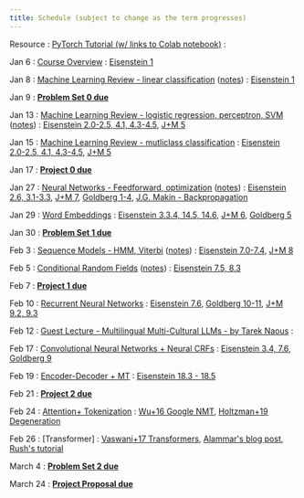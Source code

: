 ```yaml
---
title: Schedule (subject to change as the term progresses)
---
```


Resource 
: [PyTorch Tutorial (w/ links to Colab notebook)](https://cocoxu.github.io/CS4650_spring2025/slides/PyTorch_tutorial.pdf)
  : 
  
Jan 6
: [Course Overview](https://cocoxu.github.io/CS4650_spring2025/slides/lec1-intro.pdf)
  : [Eisenstein 1](https://github.com/jacobeisenstein/gt-nlp-class/blob/master/notes/eisenstein-nlp-notes.pdf)
  
Jan 8
: [Machine Learning Review - linear classification](https://cocoxu.github.io/CS4650_spring2025/slides/lec2-ml-a.pdf) ([notes](https://cocoxu.github.io/CS4650_spring2025/slides/lec2-ml-a-notes.pdf))
  : [Eisenstein 1](https://github.com/jacobeisenstein/gt-nlp-class/blob/master/notes/eisenstein-nlp-notes.pdf)

Jan 9
: **[Problem Set 0 due](https://github.com/cocoxu/CS4650_spring2025_projects/blob/master/CS4650_spring2025_PS0.pdf)**

Jan 13
: [Machine Learning Review - logistic regression, perceptron, SVM](https://cocoxu.github.io/CS4650_spring2025/slides/lec2-ml-b.pdf) ([notes](https://cocoxu.github.io/CS4650_spring2025/slides/lec2-ml-b-notes.pdf))
  : [Eisenstein 2.0-2.5, 4.1, 4.3-4.5](https://github.com/jacobeisenstein/gt-nlp-class/blob/master/notes/eisenstein-nlp-notes.pdf), [J+M 5](https://web.stanford.edu/~jurafsky/slp3/5.pdf)

Jan 15
: [Machine Learning Review - mutliclass classification](https://cocoxu.github.io/CS4650_spring2025/slides/lec3-mcc.pdf)
  : [Eisenstein 2.0-2.5, 4.1, 4.3-4.5](https://github.com/jacobeisenstein/gt-nlp-class/blob/master/notes/eisenstein-nlp-notes.pdf), [J+M 5](https://web.stanford.edu/~jurafsky/slp3/5.pdf)

Jan 17
: **[Project 0 due](https://colab.research.google.com/drive/1gsvmp2zygSz4dWeZAzCY9FIMxLB94fLO?usp=sharing)**

Jan 27
: [Neural Networks - Feedforward, optimization](https://cocoxu.github.io/CS4650_spring2025/slides/lec4-nn.pdf) ([notes](https://cocoxu.github.io/CS4650_spring2025/slides/lec4-nn-notes.pdf))
  : [Eisenstein 2.6, 3.1-3.3](https://github.com/jacobeisenstein/gt-nlp-class/blob/master/notes/eisenstein-nlp-notes.pdf), [J+M 7](https://web.stanford.edu/~jurafsky/slp3/7.pdf), [Goldberg 1-4](https://arxiv.org/pdf/1510.00726.pdf), [J.G. Makin - Backpropagation](https://cocoxu.github.io/CS4650_spring2025/slides/backprop.pdf)

Jan 29
: [Word Embeddings](https://cocoxu.github.io/CS4650_spring2025/slides/lec5-word2vec.pdf)
  : [Eisenstein 3.3.4, 14.5, 14.6](https://github.com/jacobeisenstein/gt-nlp-class/blob/master/notes/eisenstein-nlp-notes.pdf), [J+M 6](https://web.stanford.edu/~jurafsky/slp3/6.pdf), [Goldberg 5](https://arxiv.org/pdf/1510.00726.pdf)

Jan 30
: **[Problem Set 1 due](https://github.com/cocoxu/CS4650_spring2025_projects/blob/master/CS4650_spring2025_PS1.pdf)**


Feb 3
: [Sequence Models - HMM, Viterbi](https://cocoxu.github.io/CS4650_spring2025/slides/lec6-seq1.pdf) ([notes](https://cocoxu.github.io/CS4650_spring2025/slides/lec6-seq1-notes.pdf))
  : [Eisenstein 7.0-7.4](https://github.com/jacobeisenstein/gt-nlp-class/blob/master/notes/eisenstein-nlp-notes.pdf), [J+M 8](https://web.stanford.edu/~jurafsky/slp3/8.pdf)

Feb 5
: [Conditional Random Fields](https://cocoxu.github.io/CS4650_spring2025/slides/lec7-seq2.pdf) ([notes](https://cocoxu.github.io/CS4650_spring2025/slides/lec7-seq2-notes.pdf))
  : [Eisenstein 7.5, 8.3](https://github.com/jacobeisenstein/gt-nlp-class/blob/master/notes/eisenstein-nlp-notes.pdf)

Feb 7
: **[Project 1 due](https://colab.research.google.com/drive/1DD9olruntK2bMIVoz5QJ_YGvKQhzSaAh?usp=sharing)**

Feb 10
: [Recurrent Neural Networks](https://cocoxu.github.io/CS4650_spring2025/slides/lec8-rnn.pdf) 
  : [Eisenstein 7.6](https://github.com/jacobeisenstein/gt-nlp-class/blob/master/notes/eisenstein-nlp-notes.pdf), [Goldberg 10-11](https://arxiv.org/pdf/1510.00726.pdf), [J+M 9.2, 9.3](https://web.stanford.edu/~jurafsky/slp3/9.pdf)

Feb 12
: [Guest Lecture - Multilingual Multi-Cultural LLMs - by Tarek Naous](https://cocoxu.github.io/CS4650_spring2025/slides/Cultural_Biases_in_LLMs.pdf)
  : 

Feb 17
: [Convolutional Neural Networks + Neural CRFs](https://cocoxu.github.io/CS4650_spring2025/slides/lec9-cnn.pdf) 
  : [Eisenstein 3.4, 7.6](https://github.com/jacobeisenstein/gt-nlp-class/blob/master/notes/eisenstein-nlp-notes.pdf), [Goldberg 9](https://arxiv.org/pdf/1510.00726.pdf)

Feb 19
: [Encoder-Decoder + MT](https://cocoxu.github.io/CS4650_spring2025/slides/lec10-seq2seq.pdf)
  : [Eisenstein 18.3 - 18.5](https://github.com/jacobeisenstein/gt-nlp-class/blob/master/notes/eisenstein-nlp-notes.pdf)

Feb 21
: **[Project 2 due](https://colab.research.google.com/drive/1GEv28uWrvaChL-ynyyrGQcfsyldmQp7M?usp=sharing)**

Feb 24
: [Attention+ Tokenization](https://cocoxu.github.io/CS4650_spring2025/slides/lec11-attention-nmt.pdf)
  : [Wu+16 Google NMT](https://arxiv.org/abs/1609.08144), [Holtzman+19 Degeneration](https://arxiv.org/pdf/1904.09751.pdf)

Feb 26
: [Transformer]
  : [Vaswani+17 Transformers](https://arxiv.org/pdf/1706.03762.pdf), [Alammar's blog post](http://jalammar.github.io/illustrated-transformer/), [Rush's tutorial](https://nlp.seas.harvard.edu/annotated-transformer/) 

March 4
: **[Problem Set 2 due](https://github.com/cocoxu/CS4650_spring2025_projects/blob/master/CS4650_spring2025_PS2.pdf)**

March 24
: **[Project Proposal due](https://cocoxu.github.io/CS4650_spring2025/slides/lec0-project.pdf)**

